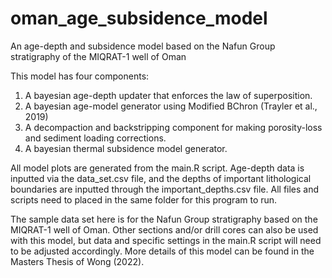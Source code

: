 # oman_age_subsidence_model
An age-depth and subsidence model based on the Nafun Group stratigraphy of the MIQRAT-1 well of Oman


This model has four components:
1) A bayesian age-depth updater that enforces the law of superposition.
2) A bayesian age-model generator using Modified BChron (Trayler et al., 2019)
3) A decompaction and backstripping component for making porosity-loss and sediment loading corrections.
4) A bayesian thermal subsidence model generator.


All model plots are generated from the main.R script. Age-depth data is inputted via the data_set.csv
file, and the depths of important lithological boundaries are inputted through the important_depths.csv
file. All files and scripts need to placed in the same folder for this program to run.

The sample data set here is for the Nafun Group stratigraphy based on the MIQRAT-1 well of Oman. Other 
sections and/or drill cores can also be used with this model, but data and specific settings in the 
main.R script will need to be adjusted accordingly. More details of this model can be found in the
Masters Thesis of Wong (2022).
